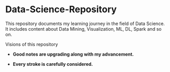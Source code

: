 # Data-Science-Repository
This repository documents my learning journey in the field of Data Science. It includes content about Data Mining, Visualization, ML, DL, Spark and so on.


Visions of this repository

- **Good notes are upgrading along with my advancement.**

- **Every stroke is carefully considered.**
